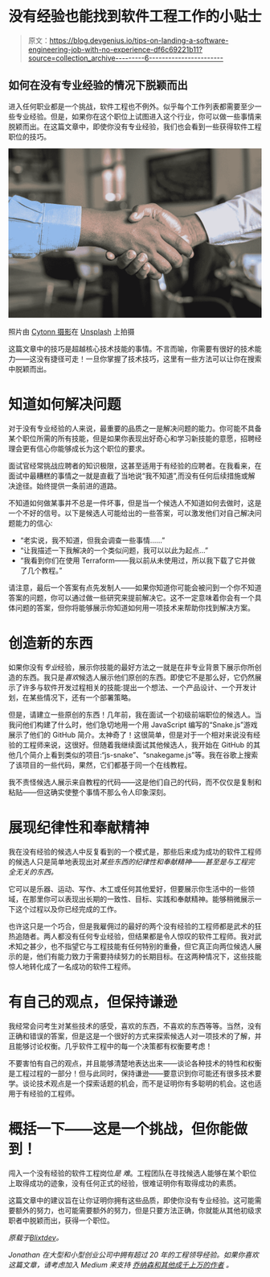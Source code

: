 # 没有经验也能找到软件工程工作的小贴士

> 原文：<https://blog.devgenius.io/tips-on-landing-a-software-engineering-job-with-no-experience-df6c69221b11?source=collection_archive---------6----------------------->

## 如何在没有专业经验的情况下脱颖而出

进入任何职业都是一个挑战，软件工程也不例外。似乎每个工作列表都需要至少一些专业经验。但是，如果你在这个职位上试图进入这个行业，你可以做一些事情来脱颖而出。在这篇文章中，即使你没有专业经验，我们也会看到一些获得软件工程职位的技巧。

![](img/e8e13bf6df26d89505989a4a042cecc9.png)

照片由 [Cytonn 摄影](https://unsplash.com/es/@cytonn_photography?utm_source=medium&utm_medium=referral)在 [Unsplash](https://unsplash.com?utm_source=medium&utm_medium=referral) 上拍摄

这篇文章中的技巧是超越核心技术技能的事情。不言而喻，你需要有很好的技术能力——这没有捷径可走！一旦你掌握了技术技巧，这里有一些方法可以让你在搜索中脱颖而出。

# 知道如何解决问题

对于没有专业经验的人来说，最重要的品质之一是解决问题的能力。你可能不具备某个职位所需的所有技能，但是如果你表现出好奇心和学习新技能的意愿，招聘经理会更有信心你能够成长为这个职位的要求。

面试官经常挑战应聘者的知识极限，这甚至适用于有经验的应聘者。在我看来，在面试中最糟糕的事情之一就是直截了当地说“我不知道”,而没有任何后续措施或解决途径。始终提供一条前进的道路。

不知道如何做某事并不总是一件坏事，但是当一个候选人不知道如何去做时，这是一个不好的信号。以下是候选人可能给出的一些答案，可以激发他们对自己解决问题能力的信心:

*   “老实说，我不知道，但我会调查一些事情……”
*   “让我描述一下我解决的一个类似问题，我可以以此为起点…”
*   “我看到你们在使用 Terraform——我以前从未使用过，所以我下载了它并做了几个教程。”

请注意，最后一个答案有点先发制人——如果你知道你可能会被问到一个你不知道答案的问题，你可以通过做一些研究来提前解决它。这不一定意味着你会有一个具体问题的答案，但你将能够展示你知道如何用一项技术来帮助你找到解决方案。

# 创造新的东西

如果你没有*专业*经验，展示你技能的最好方法之一就是在非专业背景下展示你所创造的东西。我只是*喜欢*候选人展示他们原创的东西。即使它不是那么好，它仍然展示了许多与软件开发过程相关的技能:提出一个想法、一个产品设计、一个开发计划，在某些情况下，还有一个部署策略。

但是，请建立一些原创的东西！几年前，我在面试一个初级前端职位的候选人。当我问他们构建了什么时，他们急切地用一个用 JavaScript 编写的“Snake.js”游戏展示了他们的 GitHub 简介。太神奇了！这很简单，但是对于一个相对来说没有经验的工程师来说，这很好。但随着我继续面试其他候选人，我开始在 GitHub 的其他几个简介上看到类似的项目:“js-snake”、“snakegame.js”等。我在谷歌上搜索了该项目的一些代码，果然，它们都基于同一个在线教程。

我不责怪候选人展示来自教程的代码——这是他们自己的代码，而不仅仅是复制和粘贴——但这确实使整个事情不那么令人印象深刻。

# 展现纪律性和奉献精神

我在没有经验的候选人中反复看到的一个模式是，那些后来成为成功的软件工程师的候选人只是简单地表现出对*某些东西的纪律性和奉献精神——甚至是与工程完全无关的东西。*

它可以是乐器、运动、写作、木工或任何其他爱好，但要展示你生活中的一些领域，在那里你可以表现出长期的一致性、目标、实践和奉献精神。能够稍微展示一下这个过程以及你已经完成的工作。

也许这只是一个巧合，但是我雇佣过的最好的两个没有经验的工程师都是武术的狂热追随者。两人都没有任何专业经验，但结果都是令人惊叹的软件工程师。我对武术知之甚少，也不指望它与工程技能有任何特别的重叠，但它真正向两位候选人展示的是，他们有能力致力于需要持续努力的长期目标。在这两种情况下，这些技能惊人地转化成了一名成功的软件工程师。

# 有自己的观点，但保持谦逊

我经常会问考生对某些技术的感受，喜欢的东西，不喜欢的东西等等。当然，没有正确和错误的答案，但是这是一个很好的方式来探索候选人对一项技术的了解，并且能够讨论权衡。几乎软件工程中的每一个决策都有权衡要考虑！

不要害怕有自己的观点，并且能够清楚地表达出来——谈论各种技术的特性和权衡是工程过程的一部分！但与此同时，保持谦逊——要意识到你可能还有很多技术要学。谈论技术观点是一个探索话题的机会，而不是证明你有多聪明的机会。这也适用于有经验的工程师。

# 概括一下——这是一个挑战，但你能做到！

闯入一个没有经验的软件工程岗位*是* *难*。工程团队在寻找候选人能够在某个职位上取得成功的迹象，没有任何正式的经验，很难证明你有取得成功的素质。

这篇文章中的建议旨在让你证明你拥有这些品质，即使你没有专业经验。这可能需要额外的努力，也可能需要额外的努力，但是只要方法正确，你就能从其他初级求职者中脱颖而出，获得一个职位。

*原载于*[*Blixtdev*](https://blixtdev.com/tips-on-landing-a-software-engineering-job-with-no-experience)*。*

*Jonathan 在大型和小型创业公司中拥有超过 20 年的工程领导经验。如果你喜欢这篇文章，请考虑加入 Medium 来支持* [*乔纳森和其他成千上万的作者*](/@jonnystartup/membership) *。*